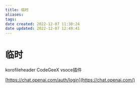 ```yaml
---
title: 临时
aliases: 
tags: 
date created: 2022-12-07 11:30:24
date updated: 2022-12-07 12:49:41
---
```


# 临时

korofileheader CodeGeeX vsoce插件

[https://chat.openai.com/auth/login](https://chat.openai.com/)
